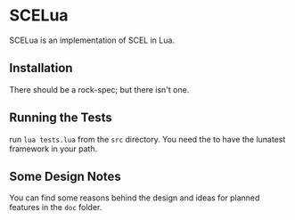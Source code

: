 SCELua
======

SCELua is an implementation of SCEL in Lua.


Installation
------------

There should be a rock-spec; but there isn't one.


Running the Tests
-----------------

run `lua tests.lua` from the `src` directory.  You need the to have
the lunatest framework in your path.


Some Design Notes
-----------------

You can find some reasons behind the design and ideas for planned
features in the `doc` folder.
